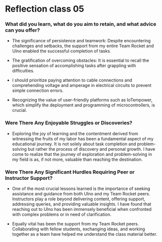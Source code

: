 # Reflection class 05

### What did you learn, what do you aim to retain, and what advice can you offer?

- The significance of persistence and teamwork: Despite encountering challenges and setbacks, the support from my entire Team Rocket and Ulno enabled the successful completion of tasks. 

- The gratification of overcoming obstacles: It is essential to recall the positive sensation of accomplishing tasks after grappling with difficulties. 

- I should prioritize paying attention to cable connections and comprehending voltage and amperage in electrical circuits to prevent simple connection errors. 
- Recognizing the value of user-friendly platforms such as IoTempower, which simplify the deployment and programming of microcontrollers, is crucial.


### Were There Any Enjoyable Struggles or Discoveries?

- Exploring the joy of learning and the contentment derived from witnessing the fruits of my labor has been a fundamental aspect of my educational journey. It is not solely about task completion and problem-solving but rather the process of discovery and personal growth. I have come to realize that the journey of exploration and problem-solving in my field is as, if not more, valuable than reaching the destination.

### Were There Any Significant Hurdles Requiring Peer or Instructor Support?

- One of the most crucial lessons learned is the importance of seeking assistance and guidance from both Ulno and my Team Rocket peers. Instructors play a role beyond delivering content, offering support, addressing queries, and providing valuable insights. I have found that reaching out to Ulno has been immensely beneficial when confronted with complex problems or in need of clarification.

- Equally vital has been the support from my Team Rocket peers. Collaborating with fellow students, exchanging ideas, and working together as a team have helped me understand the class material better. 